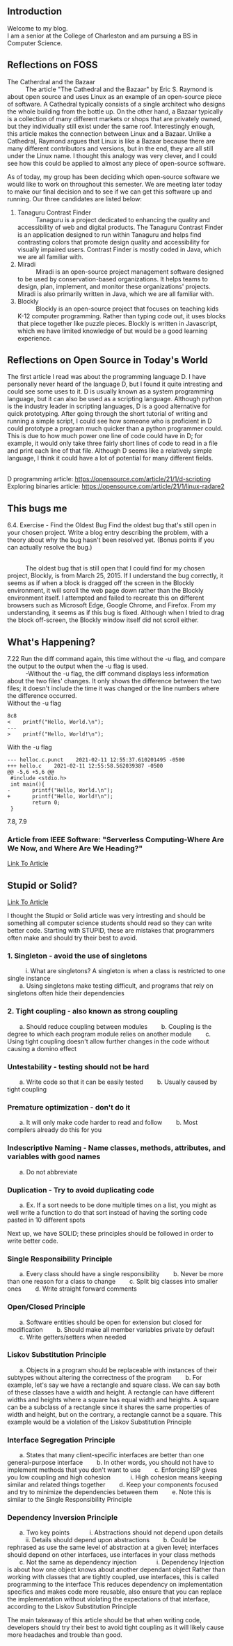 ## Introduction
Welcome to my blog.
<br/> I am a senior at the College of Charleston and am pursuing a BS in Computer Science.

## Reflections on FOSS
The Catherdral and the Bazaar
<br/><span style="margin-left:3em">The article "The Cathedral and the Bazaar" by Eric S. Raymond is about open source and uses Linux as an example of an open-source piece of software. A Cathedral typically consists of a single architect who designs the whole building from the bottle up. On the other hand, a Bazaar typically is a collection of many different markets or shops that are privately owned, but they individually still exist under the same roof. Interestingly enough, this article makes the connection between Linux and a Bazaar. Unlike a Cathedral, Raymond argues that Linux is like a Bazaar because there are many different contributors and versions, but in the end, they are all still under the Linux name. I thought this analogy was very clever, and I could see how this could be applied to almost any piece of open-source software. 
  
As of today, my group has been deciding which open-source software we would like to work on throughout this semester. We are meeting later today to make our final decision and to see if we can get this software up and running. Our three candidates are listed below:
1. Tanaguru Contrast Finder
<br/><span style="margin-left:3em">Tanaguru is a project dedicated to enhancing the quality and accessibility of web and digital products. The Tanaguru Contrast Finder is an application designed to run within Tanaguru and helps find contrasting colors that promote design quality and accessibility for visually impaired users. Contrast Finder is mostly coded in Java, which we are all familiar with.
2. Miradi
<br/><span style="margin-left:3em">Miradi is an open-source project management software designed to be used by conservation-based organizations. It helps teams to design, plan, implement, and monitor these organizations' projects. Miradi is also primarily written in Java, which we are all familiar with. 
3. Blockly
<br/><span style="margin-left:3em">Blockly is an open-source project that focuses on teaching kids K-12 computer programming. Rather than typing code out, it uses blocks that piece together like puzzle pieces. Blockly is written in  Javascript, which we have limited knowledge of but would be a good learning experience.
  
## Reflections on Open Source in Today's World
The first article I read was about the programming language D. I have personally never heard of the language D, but I found it quite intresting and could see some uses to it. D is usually known as a system programming language, but it can also be used as a scripting language. Although python is the industry leader in scripting languages, D is a good alternative for quick prototyping. After going through the short tutorial of writing and running a simple script, I could see how someone who is proficient in D could prototype a program much quicker than a python programmer could.  This is due to how much power one line of code could have in D; for example, it would only take three fairly short lines of code to read in a file and print each line of that file. Although D seems like a relatively simple language, I think it could have a lot of potential for many different fields. 

<br/>D programming article: https://opensource.com/article/21/1/d-scripting
<br/>Exploring binaries article: https://opensource.com/article/21/1/linux-radare2

## This bugs me
6.4. Exercise - Find the Oldest Bug
Find the oldest bug that's still open in your chosen project. Write a blog entry describing the problem, with a theory about why the bug hasn't been resolved yet. (Bonus points if you can actually resolve the bug.)

<br/><span style="margin-left:3em">The oldest bug that is still open that I could find for my chosen project, Blockly, is from  March 25, 2015. If I understand the bug correctly, it seems as if when a block is dragged off the screen in the Blockly environment, it will scroll the web page down rather than the Blockly environment itself. I attempted and failed to recreate this on different browsers such as Microsoft Edge, Google Chrome, and Firefox. From my understanding, it seems as if this bug is fixed. Although when I tried to drag the block off-screen, the Blockly window itself did not scroll either. 
  
## What's Happening? 
7.22 Run the diff command again, this time without the -u flag, and compare the output to the output when the -u flag is used.
<br/><span style="margin-left:3em">-Without the -u flag, the diff command displays less information about the two files' changes. It only shows the difference between the two files; it doesn't include the time it was changed or the line numbers where the difference occurred. 
<br/>Without the -u flag
```
8c8
<    printf("Hello, World.\n");
---
>    printf("Hello, World!\n");
```
With the -u flag
```
--- helloc.c.punct    2021-02-11 12:55:37.610201495 -0500
+++ hello.c    2021-02-11 12:55:58.562039387 -0500
@@ -5,6 +5,6 @@
 #include <stdio.h>
 int main(){
-       printf("Hello, World.\n");
+       printf("Hello, World!\n");
        return 0;
 }
```
7.8, 7.9
  
### Article from IEEE Software: "Serverless Computing-Where Are We Now, and Where Are We Heading?"
[Link To Article](https://www-computer-org.nuncio.cofc.edu/csdl/magazine/so/2021/01/09305905/1pNkvj0oEnK)

## Stupid or Solid?
[Link To Article](https://williamdurand.fr/2013/07/30/from-stupid-to-solid-code/)

I thought the Stupid or Solid article was very intresting and should be something all computer science students should read so they can write better code. Starting with STUPID, these are mistakes that programmers often make and should try their best to avoid.  
### 1. Singleton - avoid the use of singletons
<span style="margin-left:3em">i. What are singletons? A singleton is when a  class is restricted to one single instance 
<br/><span style="margin-left:2em">a. Using singletons make testing difficult, and programs that rely on singletons often hide their dependencies

### 2. Tight coupling - also known as strong coupling
<span style="margin-left:2em">a. Should reduce coupling between modules
<span style="margin-left:2em">b. Coupling is the degree to which each program module relies on another module
<span style="margin-left:2em">c. Using tight coupling doesn't allow further changes in  the code without causing a domino effect 

### Untestability - testing should not be hard 
<span style="margin-left:2em">a. Write code so that it can be easily tested
<span style="margin-left:2em">b. Usually caused by tight coupling

### Premature optimization - don't do it
<span style="margin-left:2em">a. It will only make code harder to read and follow
<span style="margin-left:2em">b. Most compilers already do this for you 

### Indescriptive Naming - Name classes, methods, attributes, and variables with good names
<span style="margin-left:2em">a. Do not abbreviate
  
### Duplication - Try to avoid duplicating code
<span style="margin-left:2em">a. Ex. If a sort needs to be done multiple times on a list, you might as well write a function to do that sort instead of having the sorting code pasted in 10 different spots

Next up, we have SOLID; these principles should be followed in order to write better code.

### Single Responsibility Principle
<span style="margin-left:2em">a. Every class should have a single responsibility
<span style="margin-left:2em">b. Never be more than one reason for a class to change
<span style="margin-left:2em">c. Split big classes into smaller ones
<span style="margin-left:2em">d. Write straight forward comments

### Open/Closed Principle
<span style="margin-left:2em">a. Software entities should be open for extension but closed for modification
<span style="margin-left:2em">b. Should make all member variables private by default
<span style="margin-left:2em">c. Write getters/setters when needed

### Liskov Substitution Principle
<span style="margin-left:2em">a. Objects in a program should be replaceable with instances of their subtypes without altering the correctness of the program
<span style="margin-left:2em">b. For example, let's say we have a rectangle and square class. We can say both of these classes have a width and height. A rectangle can have different widths and heights where a square has equal width and heights. A square can be a subclass of a rectangle since it shares the same properties of width and height, but on the contrary, a rectangle cannot be a square. This example would be a violation of the Liskov Substitution Principle

### Interface Segregation Principle
<span style="margin-left:2em">a. States that many client-specific interfaces are better than one general-purpose interface
<span style="margin-left:2em">b. In other words, you should not have to implement methods that you don't want to use
<span style="margin-left:2em">c. Enforcing ISP gives you low coupling and high cohesion
<span style="margin-left:3em">i. High cohesion means keeping similar and related things together
<span style="margin-left:2em">d. Keep your components focused and try to minimize the dependencies between them
<span style="margin-left:2em">e. Note this is similar to the Single Responsibility Principle

### Dependency Inversion Principle
<span style="margin-left:2em">a. Two key points
<span style="margin-left:3em">i. Abstractions should not depend upon details
<span style="margin-left:3em">ii. Details should depend upon abstractions
<span style="margin-left:2em">b. Could be rephrased as use the same level of abstraction at a given level; interfaces should depend on other interfaces, use interfaces in your class methods
<span style="margin-left:2em">c. Not the same as dependency injection
<span style="margin-left:3em">i. Dependency Injection is about how one object knows about another dependant object
Rather than working with classes that are tightly coupled, use interfaces, this is called programming to the interface
This reduces dependency on implementation specifics and makes code more reusable, also ensure that you can replace the implementation without violating the expectations of that interface, according to the Liskov Substitution Principle

The main takeaway of this article should be that when writing code, developers should try their best to avoid tight coupling as it will likely cause more headaches and trouble than good.
